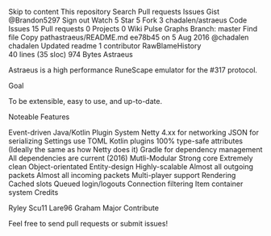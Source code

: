 Skip to content
This repository
Search
Pull requests
Issues
Gist
 @Brandon5297
 Sign out
 Watch 5
  Star 5
  Fork 3 chadalen/astraeus
 Code  Issues 15  Pull requests 0  Projects 0  Wiki  Pulse  Graphs
Branch: master Find file Copy pathastraeus/README.md
ee78b45  on 5 Aug 2016
@chadalen chadalen Updated readme
1 contributor
RawBlameHistory     
40 lines (35 sloc)  974 Bytes
Astraeus

Astraeus is a high performance RuneScape emulator for the #317 protocol.

Goal

To be extensible, easy to use, and up-to-date.

Noteable Features

Event-driven Java/Kotlin Plugin System
Netty 4.xx for networking
JSON for serializing
Settings use TOML
Kotlin plugins
100% type-safe attributes (Ideally the same as how Netty does it)
Gradle for dependency management
All dependencies are current (2016)
Mutli-Modular
Strong core
Extremely clean
Object-orientated
Entity-design
Highly-scalable
Almost all outgoing packets
Almost all incoming packets
Multi-player support
Rendering
Cached slots
Queued login/logouts
Connection filtering
Item container system
Credits

Ryley
Scu11
Lare96
Graham
Major
Contribute

Feel free to send pull requests or submit issues!
